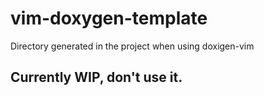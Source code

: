 # vim-doxygen-template
Directory generated in the project when using doxigen-vim

## Currently WIP, don't use it.
